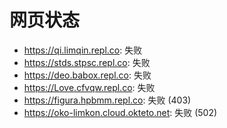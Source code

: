 # 网页状态
- https://qi.limqin.repl.co: 失败
- https://stds.stpsc.repl.co: 失败
- https://deo.babox.repl.co: 失败
- https://Love.cfvqw.repl.co: 失败
- https://figura.hpbmm.repl.co: 失败 (403)
- https://oko-limkon.cloud.okteto.net: 失败 (502)
